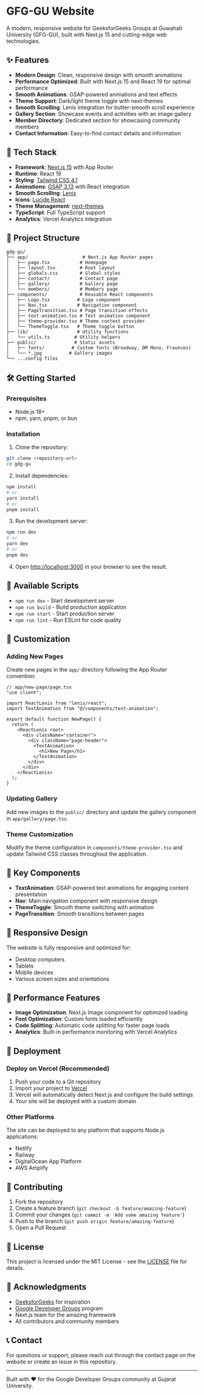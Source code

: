 # GFG-GU Website

A modern, responsive website for GeeksforGeeks Groups at Guwahati University (GFG-GU), built with Next.js 15 and cutting-edge web technologies.

## ✨ Features

- **Modern Design**: Clean, responsive design with smooth animations
- **Performance Optimized**: Built with Next.js 15 and React 19 for optimal performance
- **Smooth Animations**: GSAP-powered animations and text effects
- **Theme Support**: Dark/light theme toggle with next-themes
- **Smooth Scrolling**: Lenis integration for butter-smooth scroll experience
- **Gallery Section**: Showcase events and activities with an image gallery
- **Member Directory**: Dedicated section for showcasing community members
- **Contact Information**: Easy-to-find contact details and information

## 🚀 Tech Stack

- **Framework**: [Next.js 15](https://nextjs.org/) with App Router
- **Runtime**: React 19
- **Styling**: [Tailwind CSS 4.1](https://tailwindcss.com/)
- **Animations**: [GSAP 3.13](https://gsap.com/) with React integration
- **Smooth Scrolling**: [Lenis](https://lenis.darkroom.engineering/)
- **Icons**: [Lucide React](https://lucide.dev/)
- **Theme Management**: [next-themes](https://github.com/pacocoursey/next-themes)
- **TypeScript**: Full TypeScript support
- **Analytics**: Vercel Analytics integration

## 📁 Project Structure

```
gdg-gu/
├── app/                    # Next.js App Router pages
│   ├── page.tsx           # Homepage
│   ├── layout.tsx         # Root layout
│   ├── globals.css        # Global styles
│   ├── contact/           # Contact page
│   ├── gallery/           # Gallery page
│   └── members/           # Members page
├── components/            # Reusable React components
│   ├── Logo.tsx          # Logo component
│   ├── Nav.tsx           # Navigation component
│   ├── PageTransition.tsx # Page transition effects
│   ├── text-animation.tsx # Text animation component
│   ├── theme-provider.tsx # Theme context provider
│   └── ThemeToggle.tsx   # Theme toggle button
├── lib/                  # Utility functions
│   └── utils.ts         # Utility helpers
├── public/              # Static assets
│   ├── fonts/          # Custom fonts (Broadway, DM Mono, Fraunces)
│   └── *.jpg          # Gallery images
└── ...config files
```

## 🛠️ Getting Started

### Prerequisites

- Node.js 18+
- npm, yarn, pnpm, or bun

### Installation

1. Clone the repository:

```bash
git clone <repository-url>
cd gdg-gu
```

2. Install dependencies:

```bash
npm install
# or
yarn install
# or
pnpm install
```

3. Run the development server:

```bash
npm run dev
# or
yarn dev
# or
pnpm dev
```

4. Open [http://localhost:3000](http://localhost:3000) in your browser to see the result.

## 📝 Available Scripts

- `npm run dev` - Start development server
- `npm run build` - Build production application
- `npm run start` - Start production server
- `npm run lint` - Run ESLint for code quality

## 🎨 Customization

### Adding New Pages

Create new pages in the `app/` directory following the App Router convention:

```tsx
// app/new-page/page.tsx
"use client";

import ReactLenis from "lenis/react";
import TextAnimation from "@/components/text-animation";

export default function NewPage() {
  return (
    <ReactLenis root>
      <div className="container">
        <div className="page-header">
          <TextAnimation>
            <h1>New Page</h1>
          </TextAnimation>
        </div>
      </div>
    </ReactLenis>
  );
}
```

### Updating Gallery

Add new images to the `public/` directory and update the gallery component in `app/gallery/page.tsx`.

### Theme Customization

Modify the theme configuration in `components/theme-provider.tsx` and update Tailwind CSS classes throughout the application.

## 🌟 Key Components

- **TextAnimation**: GSAP-powered text animations for engaging content presentation
- **Nav**: Main navigation component with responsive design
- **ThemeToggle**: Smooth theme switching with animation
- **PageTransition**: Smooth transitions between pages

## 📱 Responsive Design

The website is fully responsive and optimized for:

- Desktop computers
- Tablets
- Mobile devices
- Various screen sizes and orientations

## 🔧 Performance Features

- **Image Optimization**: Next.js Image component for optimized loading
- **Font Optimization**: Custom fonts loaded efficiently
- **Code Splitting**: Automatic code splitting for faster page loads
- **Analytics**: Built-in performance monitoring with Vercel Analytics

## 🚀 Deployment

### Deploy on Vercel (Recommended)

1. Push your code to a Git repository
2. Import your project to [Vercel](https://vercel.com/new)
3. Vercel will automatically detect Next.js and configure the build settings
4. Your site will be deployed with a custom domain

### Other Platforms

The site can be deployed to any platform that supports Node.js applications:

- Netlify
- Railway
- DigitalOcean App Platform
- AWS Amplify

## 🤝 Contributing

1. Fork the repository
2. Create a feature branch (`git checkout -b feature/amazing-feature`)
3. Commit your changes (`git commit -m 'Add some amazing feature'`)
4. Push to the branch (`git push origin feature/amazing-feature`)
5. Open a Pull Request

## 📄 License

This project is licensed under the MIT License - see the [LICENSE](LICENSE) file for details.

## 🙏 Acknowledgments

- [GeeksforGeeks](https://www.geeksforgeeks.org/) for inspiration
- [Google Developer Groups](https://developers.google.com/community/gdg) program
- Next.js team for the amazing framework
- All contributors and community members

## 📞 Contact

For questions or support, please reach out through the contact page on the website or create an issue in this repository.

---

Built with ❤️ for the Google Developer Groups community at Gujarat University.
